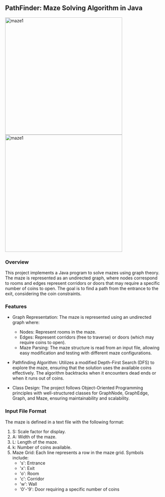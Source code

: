 ## PathFinder: Maze Solving Algorithm in Java

<img width="380" height = "380" alt="maze1" src="https://github.com/user-attachments/assets/4e2e4bbc-2f25-40b0-9f19-6130cb69bf47">
<img width="380" height = "380" alt="maze1" src="https://github.com/user-attachments/assets/6efec8e2-df5d-4eb7-b980-6aa9cb02205a">

### Overview

This project implements a Java program to solve mazes using graph theory. The maze is represented as an undirected graph, where nodes correspond to rooms and edges represent corridors or doors that may require a specific number of coins to open. The goal is to find a path from the entrance to the exit, considering the coin constraints.

### Features
* Graph Representation: The maze is represented using an undirected graph where:
    * Nodes: Represent rooms in the maze.
    * Edges: Represent corridors (free to traverse) or doors (which may require coins to open).
    * Maze Parsing: The maze structure is read from an input file, allowing easy modification and testing with different maze configurations.

* Pathfinding Algorithm: Utilizes a modified Depth-First Search (DFS) to explore the maze, ensuring that the solution uses the available coins effectively. The algorithm backtracks when it encounters dead ends or when it runs out of coins.

* Class Design: The project follows Object-Oriented Programming principles with well-structured classes for GraphNode, GraphEdge, Graph, and Maze, ensuring maintainability and scalability.

### Input File Format
The maze is defined in a text file with the following format:

1. S: Scale factor for display.
2. A: Width of the maze.
3. L: Length of the maze.
4. k: Number of coins available.
5. Maze Grid: Each line represents a row in the maze grid. Symbols include:
    * 's': Entrance
    * 'x': Exit
    * 'o': Room
    * 'c': Corridor
    * 'w': Wall
    * '0'-'9': Door requiring a specific number of coins
